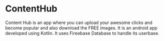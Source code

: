 # ContentHub
Content Hub is an app where you can upload your awesome clicks and become popular and also download the  FREE images.
It is an android app developed using Kotlin. It uses Fireebase Database to handle its userbase.

